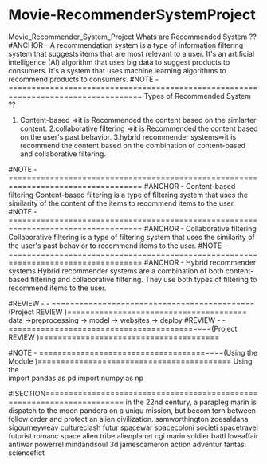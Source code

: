 # Movie-RecommenderSystemProject
Movie_Recommender_System_Project
Whats  are Recommended System ??
#ANCHOR - A recommendation system is a type of information filtering system that suggests items that are most relevant to a user. 
It's an artificial intelligence (AI) algorithm that uses big data to suggest products to consumers. 
It's a system that uses machine learning algorithms to recommend products to consumers.
#NOTE - ===================================================================================
Types of Recommended System ??
1. Content-based =>it is Recommended the content based on  the simlarter content.
2.collaborative filtering =>it is Recommended the content based on the user's past behavior.
3.hybrid recommender systems=>it is recommend the content based on the combination of content-based and collaborative filtering.

#NOTE - ===================================================================================
#ANCHOR - Content-based filtering
Content-based filtering is a type of filtering system that uses the similarity of the content of the items to recommend items to the user.
#NOTE - ===================================================================================
#ANCHOR - Collaborative filtering
Collaborative filtering is a type of filtering system that uses the similarity of the user's past behavior to recommend items to the user.
#NOTE - =================================================================================== 
#ANCHOR - Hybrid recommender systems
Hybrid recommender systems are a combination of both content-based filtering and collaborative filtering. They use both types of filtering to recommend items to the user.

#REVIEW -  - ============================================(Project REVIEW )=======================================
data ->preprocessing -> model -> websites -> deploy 
#REVIEW -  - ============================================(Project REVIEW )=======================================


#NOTE - ========================================(Using the Module )==========================================
Using the  
import pandas as pd
import numpy as np

#!SECTION=======================================================================
 in the 22nd century, a parapleg marin is dispatch to the moon pandora on a uniqu mission, but becom torn between follow order and protect an alien civilization. 
 samworthington zoesaldana sigourneyweav cultureclash futur spacewar spacecoloni societi spacetravel futurist romanc space alien tribe alienplanet cgi marin soldier battl loveaffair antiwar powerrel mindandsoul 3d jamescameron action adventur fantasi sciencefict
